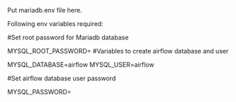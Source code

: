 Put mariadb.env file here.

Following env variables required:

#Set root password for Mariadb database

MYSQL_ROOT_PASSWORD=
#Variables to create airflow database and user

MYSQL_DATABASE=airflow
MYSQL_USER=airflow

#Set airflow database user password

MYSQL_PASSWORD=

